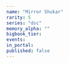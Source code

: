 ```yaml
---
name: "Mirror Shukar"
rarity: 5
series: "dsc"
memory_alpha: ""
bigbook_tier:
events:
in_portal:
published: false
---
```

